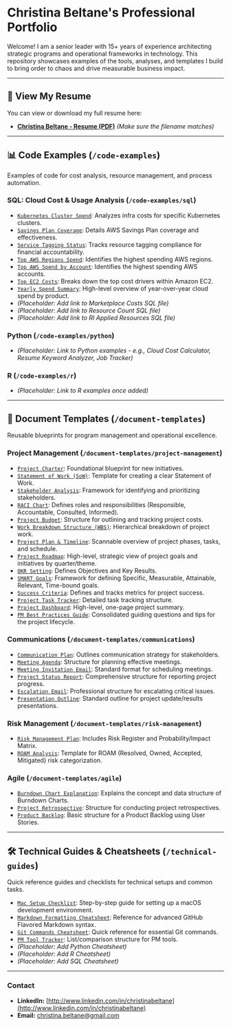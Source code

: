 # Christina Beltane's Professional Portfolio

Welcome! I am a senior leader with 15+ years of experience architecting strategic programs and operational frameworks in technology. This repository showcases examples of the tools, analyses, and templates I build to bring order to chaos and drive measurable business impact.

---

## 📄 View My Resume

You can view or download my full resume here:

* **[Christina Beltane - Resume (PDF)](./Christina_Beltane_Resume.pdf)** *(Make sure the filename matches)*

---

## 📊 Code Examples (`/code-examples`)

Examples of code for cost analysis, resource management, and process automation.

### **SQL: Cloud Cost & Usage Analysis (`/code-examples/sql`)**

* [`Kubernetes Cluster Spend`](./code-examples/sql/kubernetes-cluster-spend.md): Analyzes infra costs for specific Kubernetes clusters.
* [`Savings Plan Coverage`](./code-examples/sql/savings-plan-coverage.md): Details AWS Savings Plan coverage and effectiveness.
* [`Service Tagging Status`](./code-examples/sql/service-tagging-status.md): Tracks resource tagging compliance for financial accountability.
* [`Top AWS Regions Spend`](./code-examples/sql/top-aws-regions-spend.md): Identifies the highest spending AWS regions.
* [`Top AWS Spend by Account`](./code-examples/sql/top-aws-spend-account.md): Identifies the highest spending AWS accounts.
* [`Top EC2 Costs`](./code-examples/sql/top-ec2-costs.md): Breaks down the top cost drivers within Amazon EC2.
* [`Yearly Spend Summary`](./code-examples/sql/yearly-spend-summary.md): High-level overview of year-over-year cloud spend by product.
* *(Placeholder: Add link to Marketplace Costs SQL file)*
* *(Placeholder: Add link to Resource Count SQL file)*
* *(Placeholder: Add link to RI Applied Resources SQL file)*

### **Python (`/code-examples/python`)**

* *(Placeholder: Link to Python examples - e.g., Cloud Cost Calculator, Resume Keyword Analyzer, Job Tracker)*

### **R (`/code-examples/r`)**

* *(Placeholder: Link to R examples once added)*

---

## 📝 Document Templates (`/document-templates`)

Reusable blueprints for program management and operational excellence.

### **Project Management (`/document-templates/project-management`)**

* [`Project Charter`](./document-templates/project-management/project-charter-template.md): Foundational blueprint for new initiatives.
* [`Statement of Work (SoW)`](./document-templates/project-management/sow-template.md): Template for creating a clear Statement of Work.
* [`Stakeholder Analysis`](./document-templates/project-management/stakeholder-analysis-template.md): Framework for identifying and prioritizing stakeholders.
* [`RACI Chart`](./document-templates/project-management/raci-chart-template.md): Defines roles and responsibilities (Responsible, Accountable, Consulted, Informed).
* [`Project Budget`](./document-templates/project-management/project-budget-template.md): Structure for outlining and tracking project costs.
* [`Work Breakdown Structure (WBS)`](./document-templates/project-management/wbs-template.md): Hierarchical breakdown of project work.
* [`Project Plan & Timeline`](./document-templates/project-management/project-plan-timeline-template.md): Scannable overview of project phases, tasks, and schedule.
* [`Project Roadmap`](./document-templates/project-management/project-roadmap-template.md): High-level, strategic view of project goals and initiatives by quarter/theme.
* [`OKR Setting`](./document-templates/project-management/okr-setting-template.md): Defines Objectives and Key Results.
* [`SMART Goals`](./document-templates/project-management/smart-goals-template.md): Framework for defining Specific, Measurable, Attainable, Relevant, Time-bound goals.
* [`Success Criteria`](./document-templates/project-management/success-criteria-template.md): Defines and tracks metrics for project success.
* [`Project Task Tracker`](./document-templates/project-management/project-tracking-template.md): Detailed task tracking structure.
* [`Project Dashboard`](./document-templates/project-management/project-dashboard-template.md): High-level, one-page project summary.
* [`PM Best Practices Guide`](./document-templates/project-management/pm-best-practices-guide.md): Consolidated guiding questions and tips for the project lifecycle.

### **Communications (`/document-templates/communications`)**

* [`Communication Plan`](./document-templates/communications/communication-plan-template.md): Outlines communication strategy for stakeholders.
* [`Meeting Agenda`](./document-templates/communications/meeting-agenda-template.md): Structure for planning effective meetings.
* [`Meeting Invitation Email`](./document-templates/communications/meeting-invitation-email-template.md): Standard format for scheduling meetings.
* [`Project Status Report`](./document-templates/communications/project-status-report-template.md): Comprehensive structure for reporting project progress.
* [`Escalation Email`](./document-templates/communications/escalation-email-template.md): Professional structure for escalating critical issues.
* [`Presentation Outline`](./document-templates/communications/presentation-outline-template.md): Standard outline for project update/results presentations.

### **Risk Management (`/document-templates/risk-management`)**

* [`Risk Management Plan`](./document-templates/risk-management/risk-management-plan-template.md): Includes Risk Register and Probability/Impact Matrix.
* [`ROAM Analysis`](./document-templates/risk-management/roam-analysis-template.md): Template for ROAM (Resolved, Owned, Accepted, Mitigated) risk categorization.

### **Agile (`/document-templates/agile`)**

* [`Burndown Chart Explanation`](./document-templates/agile/burndown-chart-explanation.md): Explains the concept and data structure of Burndown Charts.
* [`Project Retrospective`](./document-templates/agile/project-retrospective-template.md): Structure for conducting project retrospectives.
* [`Product Backlog`](./document-templates/agile/product-backlog-template.md): Basic structure for a Product Backlog using User Stories.

---

## 🛠️ Technical Guides & Cheatsheets (`/technical-guides`)

Quick reference guides and checklists for technical setups and common tasks.

* [`Mac Setup Checklist`](./technical-guides/mac-setup-checklist.md): Step-by-step guide for setting up a macOS development environment.
* [`Markdown Formatting Cheatsheet`](./technical-guides/markdown-formatting-cheatsheet.md): Reference for advanced GitHub Flavored Markdown syntax.
* [`Git Commands Cheatsheet`](./technical-guides/git-commands-cheatsheet.md): Quick reference for essential Git commands.
* [`PM Tool Tracker`](./document-templates/project-management/pm-tool-tracker-template.md): List/comparison structure for PM tools.
* *(Placeholder: Add Python Cheatsheet)*
* *(Placeholder: Add R Cheatsheet)*
* *(Placeholder: Add SQL Cheatsheet)*

---

### **Contact**

* **LinkedIn:** [http://www.linkedin.com/in/christinabeltane](http://www.linkedin.com/in/christinabeltane)
* **Email:** christina.beltane@gmail.com

